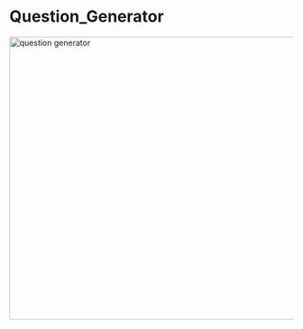 # Question_Generator
<img width="891" height="502" alt="question generator" src="https://github.com/user-attachments/assets/dc0919e2-7f87-42fe-83a1-f32be08e70a1" />
